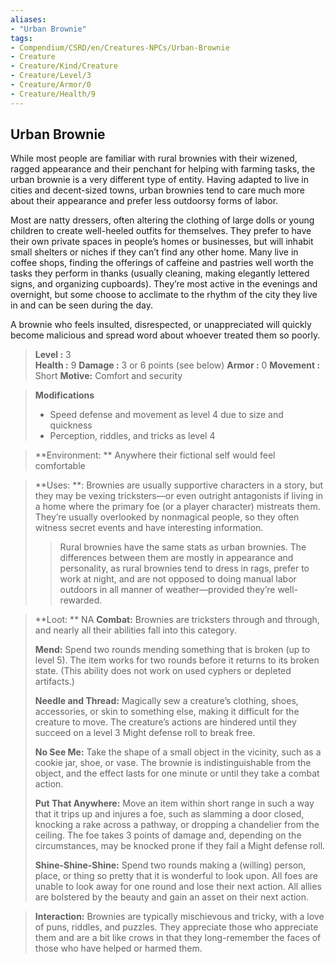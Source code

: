 ```yaml
---
aliases:
- "Urban Brownie"
tags:
- Compendium/CSRD/en/Creatures-NPCs/Urban-Brownie
- Creature
- Creature/Kind/Creature
- Creature/Level/3
- Creature/Armor/0
- Creature/Health/9
---
```


  
## Urban Brownie
While most people are familiar with rural brownies with their wizened, ragged appearance and their penchant for helping with farming tasks, the urban brownie is a very different type of entity. Having adapted to live in cities and decent-sized towns, urban brownies tend to care much more about their appearance and prefer less outdoorsy forms of labor. 

Most are natty dressers, often altering the clothing of large dolls or young children to create well-heeled outfits for themselves. They prefer to have their own private spaces in people’s homes or businesses, but will inhabit small shelters or niches if they can’t find any other home. Many live in coffee shops, finding the offerings of caffeine and pastries well worth the tasks they perform in thanks (usually cleaning, making elegantly lettered signs, and organizing cupboards). They’re most active in the evenings and overnight, but some choose to acclimate to the rhythm of the city they live in and can be seen during the day. 

A brownie who feels insulted, disrespected, or unappreciated will quickly become malicious and spread word about whoever treated them so poorly.

 
> **Level :** 3  
> **Health :** 9 
> **Damage :** 3 or 6 points (see below) 
> **Armor :** 0 
> **Movement :** Short
> **Motive:**  Comfort and security 

> **Modifications**  
>- Speed defense and movement as level 4 due to size and quickness
>- Perception, riddles, and tricks as level 4 

  
> **Environment: ** Anywhere their fictional self would feel comfortable 
 
> **Uses: **: Brownies are usually supportive characters in a story, but they may be vexing tricksters—or even outright antagonists if living in a home where the primary foe (or a player character) mistreats them. They’re usually overlooked by nonmagical people, so they often witness secret events and have interesting information.
> >Rural brownies have the same stats as urban brownies. The differences between them are mostly in appearance and personality, as rural brownies tend to dress in rags, prefer to work at night, and are not opposed to doing manual labor outdoors in all manner of weather—provided they’re well-rewarded.


> **Loot: ** NA
> **Combat:** 
>Brownies are tricksters through and through, and nearly all their abilities fall into this category. 
>
>**Mend:** Spend two rounds mending something that is broken (up to level 5). The item works for two rounds before it returns to its broken state. (This ability does not work on used cyphers or depleted artifacts.) 
>
>**Needle and Thread:** Magically sew a creature’s clothing, shoes, accessories, or skin to something else, making it difficult for the creature to move. The creature’s actions are hindered until they succeed on a level 3 Might defense roll to break free. 
>
>**No See Me:** Take the shape of a small object in the vicinity, such as a cookie jar, shoe, or vase. The brownie is indistinguishable from the object, and the effect lasts for one minute or until they take a combat action. 
>
>**Put That Anywhere:** Move an item within short range in such a way that it trips up and injures a foe, such as slamming a door closed, knocking a rake across a pathway, or dropping a chandelier from the ceiling. The foe takes 3 points of damage and, depending on the circumstances, may be knocked prone if they fail a Might defense roll. 
>
>**Shine-Shine-Shine:** Spend two rounds making a (willing) person, place, or thing so pretty that it is wonderful to look upon. All foes are unable to look away for one round and lose their next action. All allies are bolstered by the beauty and gain an asset on their next action.

>**Interaction:** 
>Brownies are typically mischievous and tricky, with a love of puns, riddles, and puzzles. They appreciate those who appreciate them and are a bit like crows in that they long-remember the faces of those who have helped or harmed them. 


